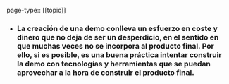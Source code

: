 page-type:: [[topic]]
- ### La creación de una demo conlleva un esfuerzo en coste y dinero que no deja de ser un desperdicio, en el sentido en que muchas veces no se incorpora al producto final. Por ello, si es posible, es una buena práctica intentar construir la demo con tecnologías y herramientas que se puedan aprovechar a la hora de construir el producto final.



